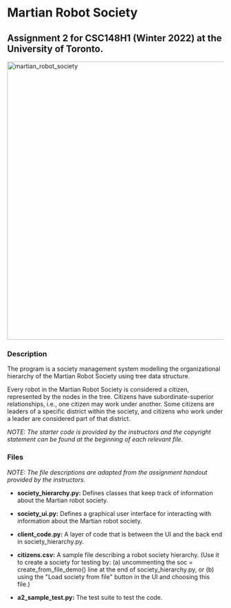 # Martian Robot Society

## Assignment 2 for CSC148H1 (Winter 2022) at the University of Toronto.  

<img width="647" alt="martian_robot_society" src="https://github.com/selenbayram/csc148-winter-2022/assets/113145976/4bb97889-8770-49c5-98c8-76d260f01ca9">

### Description

The program is a society management system modelling the organizational hierarchy of the Martian Robot Society using tree data structure.

Every robot in the Martian Robot Society is considered a citizen, represented by the nodes in the tree. 
Citizens have subordinate-superior relationships, i.e., one citizen may work under another. 
Some citizens are leaders of a specific district within the society, and citizens who work under a leader are considered part of that district.

_NOTE: The starter code is provided by the instructors and the copyright statement can be found at the beginning of each relevant file._

### Files
_NOTE: The file descriptions are adapted from the assignment handout provided by the instructors._

- **society_hierarchy.py:** Defines classes that keep track of information about the Martian robot society. 

- **society_ui.py:** Defines a graphical user interface for interacting with information about the Martian robot society.

- **client_code.py:** A layer of code that is between the UI and the back end in society_hierarchy.py.

- **citizens.csv:** A sample file describing a robot society hierarchy. (Use it to create a society for testing by: (a) uncommenting the soc = create_from_file_demo() line at the end of society_hierarchy.py, or (b) using the "Load society from file" button in the UI and choosing this file.)

- **a2_sample_test.py:** The test suite to test the code.
